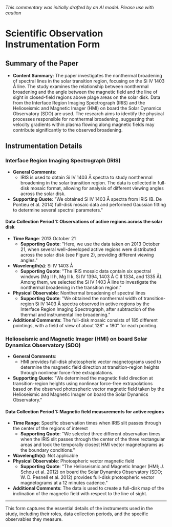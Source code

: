 _This commentary was initially drafted by an AI model. Please use with caution_

# Scientific Observation Instrumentation Form

## Summary of the Paper
- **Content Summary**: The paper investigates the nonthermal broadening of spectral lines in the solar transition region, focusing on the Si IV 1403 Å line. The study examines the relationship between nonthermal broadening and the angle between the magnetic field and the line of sight in closed-field regions above plage areas on the solar disk. Data from the Interface Region Imaging Spectrograph (IRIS) and the Helioseismic and Magnetic Imager (HMI) on board the Solar Dynamics Observatory (SDO) are used. The research aims to identify the physical processes responsible for nonthermal broadening, suggesting that velocity gradients within plasma flowing along magnetic fields may contribute significantly to the observed broadening.

## Instrumentation Details

### Interface Region Imaging Spectrograph (IRIS)
- **General Comments**:
   - IRIS is used to obtain Si IV 1403 Å spectra to study nonthermal broadening in the solar transition region. The data is collected in full-disk mosaic format, allowing for analysis of different viewing angles across the solar disk.
- **Supporting Quote**: "We obtained Si IV 1403 Å spectra from IRIS (B. De Pontieu et al. 2014) full-disk mosaic data and performed Gaussian fitting to determine several spectral parameters."

#### Data Collection Period 1: Observations of active regions across the solar disk
- **Time Range**: 2013 October 21
   - **Supporting Quote**: "Here, we use the data taken on 2013 October 21, when several well-developed active regions were distributed across the solar disk (see Figure 2), providing different viewing angles."
- **Wavelength(s)**: Si IV 1403 Å
   - **Supporting Quote**: "The IRIS mosaic data contain six spectral windows (Mg II h, Mg II k, Si IV 1394, 1403 Å C II 1334, and 1335 Å). Among them, we selected the Si IV 1403 Å line to investigate the nonthermal broadening in the transition region."
- **Physical Observable**: Nonthermal broadening of spectral lines
   - **Supporting Quote**: "We obtained the nonthermal width of transition-region Si IV 1403 Å spectra observed in active regions by the Interface Region Imaging Spectrograph, after subtraction of the thermal and instrumental line broadening."
- **Additional Comments**: The full-disk mosaic consists of 185 different pointings, with a field of view of about 128″ × 180″ for each pointing.

### Helioseismic and Magnetic Imager (HMI) on board Solar Dynamics Observatory (SDO)
- **General Comments**:
   - HMI provides full-disk photospheric vector magnetograms used to determine the magnetic field direction at transition-region heights through nonlinear force-free extrapolations.
- **Supporting Quote**: "We determined the magnetic field direction at transition-region heights using nonlinear force-free extrapolations based on the observed photospheric vector magnetic field taken by the Helioseismic and Magnetic Imager on board the Solar Dynamics Observatory."

#### Data Collection Period 1: Magnetic field measurements for active regions
- **Time Range**: Specific observation times when IRIS slit passes through the center of the regions of interest
   - **Supporting Quote**: "We selected three different observation times when the IRIS slit passes through the center of the three rectangular areas and took the temporally closest HMI vector magnetograms as the boundary conditions."
- **Wavelength(s)**: Not applicable
- **Physical Observable**: Photospheric vector magnetic field
   - **Supporting Quote**: "The Helioseismic and Magnetic Imager (HMI; J. Schou et al. 2012) on board the Solar Dynamics Observatory (SDO; W. D. Pesnell et al. 2012) provides full-disk photospheric vector magnetograms at a 12 minutes cadence."
- **Additional Comments**: The data is used to create a full-disk map of the inclination of the magnetic field with respect to the line of sight.

---

This form captures the essential details of the instruments used in the study, including their roles, data collection periods, and the specific observables they measure.
